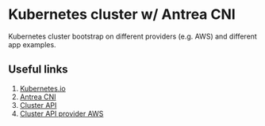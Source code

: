 # Kubernetes cluster w/ Antrea CNI

Kubernetes cluster bootstrap on different providers (e.g. AWS) and different app examples.

## Useful links

1. [Kubernetes.io](https://kubernetes.io "Kubernetes")
2. [Antrea CNI](https://github.com/vmware-tanzu/antrea "Antrea")
3. [Cluster API](https://github.com/kubernetes-sigs/cluster-api "Cluster API")
4. [Cluster API provider AWS](https://github.com/kubernetes-sigs/cluster-api-provider-aws "Cluster API provider AWS")
